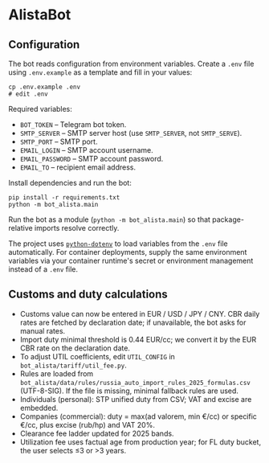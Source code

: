 # AlistaBot

## Configuration

The bot reads configuration from environment variables. Create a `.env` file using `.env.example` as a template and fill in your values:

```
cp .env.example .env
# edit .env
```

Required variables:

- `BOT_TOKEN` – Telegram bot token.
- `SMTP_SERVER` – SMTP server host (use `SMTP_SERVER`, not `SMTP_SERVE`).
- `SMTP_PORT` – SMTP port.
- `EMAIL_LOGIN` – SMTP account username.
- `EMAIL_PASSWORD` – SMTP account password.
- `EMAIL_TO` – recipient email address.

Install dependencies and run the bot:

```
pip install -r requirements.txt
python -m bot_alista.main
```

Run the bot as a module (`python -m bot_alista.main`) so that package-relative imports
resolve correctly.

The project uses [`python-dotenv`](https://pypi.org/project/python-dotenv/) to load variables from the `.env` file automatically. For container deployments, supply the same environment variables via your container runtime's secret or environment management instead of a `.env` file.

## Customs and duty calculations

- Customs value can now be entered in EUR / USD / JPY / CNY. CBR daily rates are fetched by declaration date; if unavailable, the bot asks for manual rates.
- Import duty minimal threshold is 0.44 EUR/cc; we convert it by the EUR CBR rate on the declaration date.
- To adjust UTIL coefficients, edit `UTIL_CONFIG` in `bot_alista/tariff/util_fee.py`.
- Rules are loaded from `bot_alista/data/rules/russia_auto_import_rules_2025_formulas.csv` (UTF-8-SIG). If the file is missing, minimal fallback rules are used.
- Individuals (personal): STP unified duty from CSV; VAT and excise are embedded.
- Companies (commercial): duty = max(ad valorem, min €/cc) or specific €/cc, plus excise (rub/hp) and VAT 20%.
- Clearance fee ladder updated for 2025 bands.
- Utilization fee uses factual age from production year; for FL duty bucket, the user selects ≤3 or >3 years.

